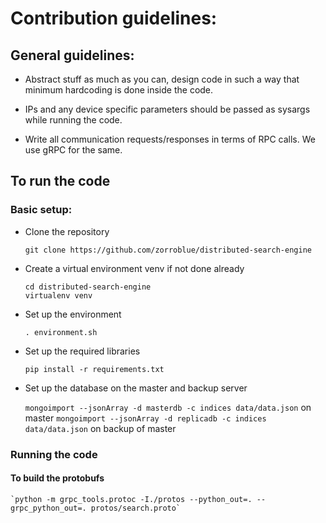 # Contribution guidelines:

## General guidelines:

* Abstract stuff as much as you can, design code in such a way that minimum hardcoding is done inside the code.

* IPs and any device specific parameters should be passed as sysargs while running the code.

* Write all communication requests/responses in terms of RPC calls. We use gRPC for the same.


## To run the code

### Basic setup:

* Clone the repository

	`git clone https://github.com/zorroblue/distributed-search-engine`

* Create a virtual environment venv if not done already

	`cd distributed-search-engine` <br>
	`virtualenv venv` <br>

* Set up the environment 

	`. environment.sh`

* Set up the required libraries

	`pip install -r requirements.txt`

* Set up the database on the master and backup server
	
	`mongoimport --jsonArray -d masterdb -c indices data/data.json` on master
	`mongoimport --jsonArray -d replicadb -c indices data/data.json` on backup of master

 
 ### Running the code

 #### To build the protobufs

 	`python -m grpc_tools.protoc -I./protos --python_out=. --grpc_python_out=. protos/search.proto`


